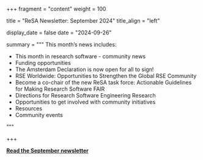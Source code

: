 
+++ 
fragment = "content" 
weight = 100

title = "ReSA Newsletter: September 2024" 
title_align = "left"

display_date = false 
date = "2024-09-26"

summary = """ 
This month’s news includes:

* This month in research software - community news
* Funding opportunities 
* The Amsterdam Declaration is now open for all to sign!
* RSE Worldwide: Opportunities to Strengthen the Global RSE Community
* Become a co-chair of the new ReSA task force: Actionable Guidelines for Making Research Software FAIR
* Directions for Research Software Engineering Research
* Opportunities to get involved with community initiatives
* Resources
* Community events
  
"""

+++

**[Read the September newsletter](https://preview.mailerlite.io/emails/webview/778129/133509948588950793)**


